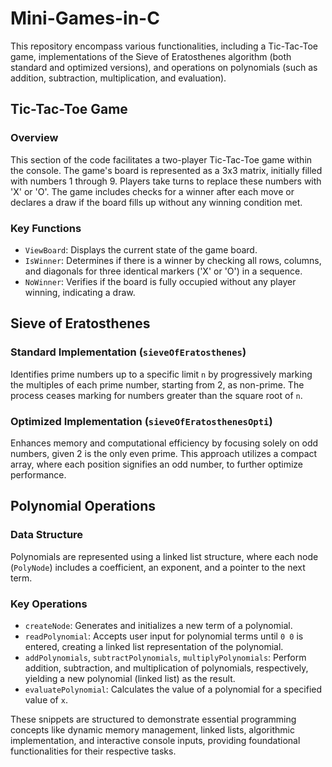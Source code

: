 # Mini-Games-in-C

This repository encompass various functionalities, including a Tic-Tac-Toe game, implementations of the Sieve of Eratosthenes algorithm (both standard and optimized versions), and operations on polynomials (such as addition, subtraction, multiplication, and evaluation).

## Tic-Tac-Toe Game

### Overview
This section of the code facilitates a two-player Tic-Tac-Toe game within the console. The game's board is represented as a 3x3 matrix, initially filled with numbers 1 through 9. Players take turns to replace these numbers with 'X' or 'O'. The game includes checks for a winner after each move or declares a draw if the board fills up without any winning condition met.

### Key Functions
- `ViewBoard`: Displays the current state of the game board.
- `IsWinner`: Determines if there is a winner by checking all rows, columns, and diagonals for three identical markers ('X' or 'O') in a sequence.
- `NoWinner`: Verifies if the board is fully occupied without any player winning, indicating a draw.

## Sieve of Eratosthenes

### Standard Implementation (`sieveOfEratosthenes`)
Identifies prime numbers up to a specific limit `n` by progressively marking the multiples of each prime number, starting from 2, as non-prime. The process ceases marking for numbers greater than the square root of `n`.

### Optimized Implementation (`sieveOfEratosthenesOpti`)
Enhances memory and computational efficiency by focusing solely on odd numbers, given 2 is the only even prime. This approach utilizes a compact array, where each position signifies an odd number, to further optimize performance.

## Polynomial Operations

### Data Structure
Polynomials are represented using a linked list structure, where each node (`PolyNode`) includes a coefficient, an exponent, and a pointer to the next term.

### Key Operations
- `createNode`: Generates and initializes a new term of a polynomial.
- `readPolynomial`: Accepts user input for polynomial terms until `0 0` is entered, creating a linked list representation of the polynomial.
- `addPolynomials`, `subtractPolynomials`, `multiplyPolynomials`: Perform addition, subtraction, and multiplication of polynomials, respectively, yielding a new polynomial (linked list) as the result.
- `evaluatePolynomial`: Calculates the value of a polynomial for a specified value of `x`.

These snippets are structured to demonstrate essential programming concepts like dynamic memory management, linked lists, algorithmic implementation, and interactive console inputs, providing foundational functionalities for their respective tasks.
